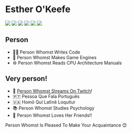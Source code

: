 # Esther O'Keefe

![](https://img.shields.io/badge/-Ada-02f88c)
![](https://img.shields.io/badge/-SPARK-AA1E64)
![](https://img.shields.io/badge/-D-ba595e) 
![](https://img.shields.io/badge/-C%2B%2B-f34b7d)
![](https://img.shields.io/badge/-C-555555)
![](https://img.shields.io/badge/-Vulkan-AA2222)

## Person

 * 🙋‍♀️ Person Whomst Writes Code
 * 👾 Person Whomst Makes Game Engines
 * ⚙️ Person Whomst Reads CPU Architecture Manuals
 
## Very person!

 * 🎥 [Person Whomst Streams On Twitch](https://twitch.tv/esthermations)!
 * 🇵🇹 Pessoa Que Fala Português
 * 🇻🇦 Homō Quī Latīnē Loquitur
 * 📚 Person Whomst Studies Psychology
 * 💝 Person Whomst Loves Her Friends!!
 
Person Whomst Is Pleased To Make Your Acquaintance 😊
